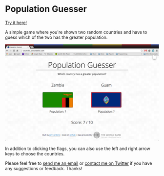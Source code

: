 Population Guesser
============

[Try it here!](http://countries.joncordeiro.com)

A simple game where you're shown two random countries and have to guess which of the two has the greater population.

![screenshot of game](/img/screenshot.png)

In addition to clicking the flags, you can also use the left and right arrow keys to choose the countries.

Please feel free to [send me an email](mailto:github@joncordeiro.com) or [contact me on Twitter](https://twitter.com/joncordeiro) if you have any suggestions or feedback. Thanks!


